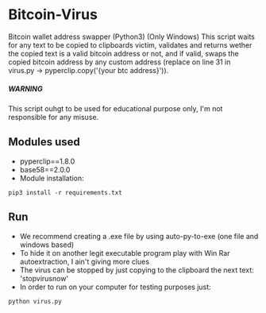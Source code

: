 # Bitcoin-Virus
Bitcoin wallet address swapper (Python3) (Only Windows)
This script waits for any text to be copied to clipboards victim, validates and returns wether the copied text is a valid bitcoin address or not, and if valid, swaps the copied bitcoin address by any custom address (replace on line 31 in virus.py -> pyperclip.copy('{your btc address}')).  

##### WARNING  
This script ouhgt to be used for educational purpose only, I'm not responsible for any misuse.


## Modules used  
* pyperclip==1.8.0  
* base58==2.0.0  
* Module installation:
```
pip3 install -r requirements.txt
```

## Run
* We recommend creating a .exe file by using auto-py-to-exe (one file and windows based)
* To hide it on another legit executable program play with Win Rar autoextraction, I ain't giving more clues
* The virus can be stopped by just copying to the clipboard the next text: 'stopvirusnow'
* In order to run on your computer for testing purposes just:
```
python virus.py
```

